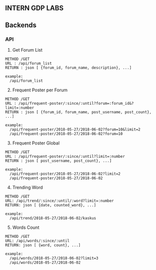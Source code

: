 ## INTERN GDP LABS 



## Backends

### API

1. Get Forum List
```
METHOD /GET
URL : /api/forum_list
RETURN : json [ {forum_id, forum_name, description}, ...]

example:  
  /api/forum_list

```

2. Frequent Poster per Forum
```
METHOD /GET
URL : /api/frequent-poster/:since/:until?forum=:forum_id&?limit=:number
RETURN : json [ {forum_id, forum_name, post_username, post_count}, ...]

example:  
  /api/frequent-poster/2018-05-27/2018-06-02?forum=10&limit=2
  /api/frequent-poster/2018-05-27/2018-06-02?forum=10
```

3. Frequent Poster Global
```
METHOD /GET
URL : /api/frequent-poster/:since/:until?limit=:number
RETURN : json [ post_username, post_count}, ...]

example: 
  /api/frequent-poster/2018-05-27/2018-06-02?limit=2
  /api/frequent-poster/2018-05-27/2018-06-02
```

4. Trending Word
```
METHOD /GET
URL: /api/trend/:since/:until/:word?limit=:number
RETURN: json [ {date, counted_word}, ...]

example:
  /api/trend/2018-05-27/2018-06-02/kaskus
```

5. Words Count
```
METHOD /GET
URL: /api/words/:since/:until
RETURN: json [ {word, count}, ...]

example: 
  /api/words/2018-05-27/2018-06-02?limit=3
  /api/words/2018-05-27/2018-06-02
```